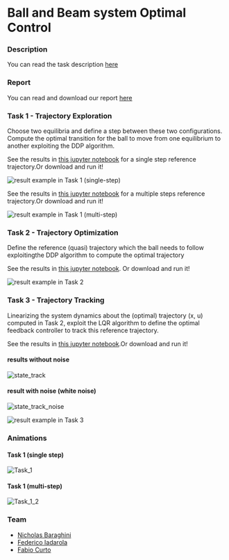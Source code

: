 
# Ball and Beam system Optimal Control 


### Description
You can read the task description [here](https://github.com/NicholasBaraghini/Ball-and-Beam-system-Optimal-Control/files/7913643/OPTCON2021.-Group.21.Ball.and.Beam.project.proposal.pdf)

### Report
You can read and download our report [here]()

### Task 1 - Trajectory Exploration
Choose two equilibria and define a step between these two configurations. Compute the optimal transition for the ball to move from one equilibrium to another exploiting the DDP algorithm.

See the results in [this jupyter notebook](https://github.com/NicholasBaraghini/Ball-and-Beam-system-Optimal-Control/blob/main/Project%20Tasks/TASK_1_OPTCON_Grp21_Ball_and_Beam_Project.ipynb) for a single step reference trajectory.Or download and run it!

![result example in Task 1 (single-step)](https://user-images.githubusercontent.com/76887265/152637309-2804d4fb-8cf2-46f0-9086-03e04e94db1c.jpg)

See the results in [this jupyter notebook](https://github.com/NicholasBaraghini/Ball-and-Beam-system-Optimal-Control/blob/main/Project%20Tasks/TASK_1_2_OPTCON_Grp21_Ball_and_Beam_Project.ipynb) for a multiple steps reference trajectory.Or download and run it!

![result example in Task 1 (multi-step)](https://user-images.githubusercontent.com/76887265/152637326-668c6586-be69-4ea3-b21f-b54e193df37e.jpg)

### Task 2 - Trajectory Optimization
Define the reference (quasi) trajectory which the ball needs to follow exploitingthe DDP algorithm to compute the optimal trajectory

See the results in [this jupyter notebook](https://github.com/NicholasBaraghini/Ball-and-Beam-system-Optimal-Control/blob/main/Project%20Tasks/TASK_2_OPTCON_Grp21_Ball_and_Beam_Project.ipynb). Or download and run it!

![result example in Task 2]()

### Task 3 - Trajectory Tracking
Linearizing the system dynamics about the (optimal) trajectory (x, u) computed in Task 2, exploit the LQR algorithm to define the optimal feedback controller to track this reference trajectory.

See the results in [this jupyter notebook](https://github.com/NicholasBaraghini/Ball-and-Beam-system-Optimal-Control/blob/main/Project%20Tasks/TASK_3_OPTCON_Grp21_Ball_and_Beam_Project.ipynb).Or download and run it!

#### results without noise
![state_track](https://user-images.githubusercontent.com/76887265/152638125-d0a590ff-94eb-4715-a37e-c885f61dc2ea.jpg)


#### result with noise (white noise)
![state_track_noise](https://user-images.githubusercontent.com/76887265/152638133-c3abd515-02d8-4c00-817b-4bd6f9d56039.jpg)


![result example in Task 3]()

### Animations
#### Task 1 (single step)
![Task_1](https://user-images.githubusercontent.com/76887265/152637823-37191b5f-22f0-48da-a62b-400e1c066bf6.gif)

#### Task 1 (multi-step)
![Task_1_2](https://user-images.githubusercontent.com/76887265/152637860-04221cc1-31ac-4191-9ad0-d7d2a5ac0798.gif)



### Team

- [Nicholas Baraghini](https://github.com/NicholasBaraghini) 
- [Federico Iadarola](https://github.com/fedeiada)
- [Fabio Curto](https://github.com/FabioCurto)
